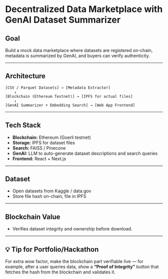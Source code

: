 
# Decentralized Data Marketplace with GenAI Dataset Summarizer

## Goal
Build a mock data marketplace where datasets are registered on-chain, metadata is summarized by GenAI, and buyers can verify authenticity.

---

## Architecture

```
[CSV / Parquet Datasets] → [Metadata Extractor]
	↓
[Blockchain (Ethereum Testnet)] → [IPFS for actual files]
	↓
[GenAI Summarizer + Embedding Search] → [Web App Frontend]
```

---

## Tech Stack

- **Blockchain:** Ethereum (Goerli testnet)
- **Storage:** IPFS for dataset files
- **Search:** FAISS / Pinecone
- **GenAI:** LLM to auto-generate dataset descriptions and search queries
- **Frontend:** React + Next.js

---

## Dataset

- Open datasets from Kaggle / data.gov
- Store file hash on-chain, file in IPFS

---

## Blockchain Value

- Verifies dataset integrity and ownership before download.

---

## 💡 Tip for Portfolio/Hackathon

For extra wow factor, make the blockchain part verifiable live — for example, after a user queries data, show a **“Proof of Integrity”** button that fetches the hash from the blockchain and validates it.